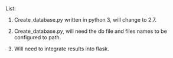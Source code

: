 List:

1. Create_database.py written in python 3, will change to 2.7.

2. Create_database.py, will need the db file and files names to be configured to path.

3. Will need to integrate results into flask.


